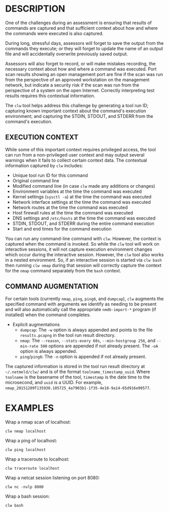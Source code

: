 DESCRIPTION
===========

One of the challenges during an assessment is ensuring that results
of commands are captured and that sufficient context about how and where
the commands were executed is also captured.

During long, stressful days, assessors will forget to save the output
from the commands they execute; or they will forget to update the name
of an output file and will accidentally overwrite previously saved output.

Assessors will also forget to record, or will make mistakes recording,
the necessary context about how and where a command was executed.
Port scan results showing an open management port are fine if the scan
was run from the perspective of an approved workstation on the
management network, but indicate a security risk if the scan
was run from the perspective of a system on the open Internet.
Correctly interpreting test results requires this contextual information.

The `clw` tool helps address this challenge by generating a tool run ID;
capturing known important context about the command's execution environment;
and capturing the STDIN, STDOUT, and STDERR from the command's execution.


EXECUTION CONTEXT
-----------------

While some of this important context requires privileged access, the tool
can run from a non-privileged user context and may output several warnings
when it fails to collect certain context data.
The contextual information captured by `clw` includes:

* Unique tool run ID for this command
* Original command line
* Modified command line (in case `clw` made any additions or changes)
* Environment variables at the time the command was executed
* Kernel settings (`sysctl -a`) at the time the command was executed
* Network interface settings at the time the command was executed
* Network routes at the time the command was executed
* Host firewall rules at the time the command was executed
* DNS settings and `/etc/hosts` at the time the command was executed
* STDIN, STDOUT, and STDERR during the entire command execution
* Start and end times for the command execution

You can run any command-line command with `clw`.
However, the context is captured when the command is invoked.
So while the `clw` tool will work on interactive sessions, it will not capture
execution environment changes which occur during the interactive session.
However, the `clw` tool also works in a nested environment.
So, if an interactive session is started via `clw bash` then running `clw nmap`
during that session will correctly capture the context for the `nmap` command
separately from the `bash` context.


COMMAND AUGMENTATION
--------------------

For certain tools (currently `nmap`, `ping`, `ping6`, and `dumpcap`),
`clw` augments the specified command with arguments we identify as needing
to be present and will also automatically call the appropriate
`nmdb-import-*` program (if installed) when the command completes.
* Explicit augmentations
  * `dumpcap`: The `-w` option is always appended and points to the file
`results.pcapng` in the tool run result directory.
  * `nmap`: The `--reason`, `--stats-every 60s`, `--min-hostgroup 256`, and
`--min-rate 500` options are appended if not already present. The `-oA` option
is always appended.
  * `ping`/`ping6`: The `-n` option is appended if not already present.

The captured information is stored in the tool run result directory at
`~/.netmeld/clw/` and is of the format `toolname_timestamp_uuid`.  Where
`toolname` is the basename of the tool, `timestamp` is the date time to
the microsecond, and `uuid` is a UUID.  For example,
`nmap_20151209T135930.105725_4a7903b1-1f35-4e18-9a14-65d916e90577`.


EXAMPLES
========

Wrap a nmap scan of localhost:
```
clw nmap localhost
```

Wrap a ping of localhost:
```
clw ping localhost
```

Wrap a traceroute to localhost:
```
clw traceroute localhost
```

Wrap a netcat session listening on port 8080:
```
clw nc -nvlp 8080
```

Wrap a bash session:
```
clw bash
```
